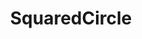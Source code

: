 ---
title: SquaredCircle
crosslinks:
- youtubefactsbot
- youtubot
- livven
- SCJerk
- WrestleWithThePlot
- tmsbmeta
- u_imguralbumbot
- njpw
- autourbanbot
- luchaunderground
- WWE
- SubredditDrama
- MassdropBot
- WrestleWithThePackage
- john_yukis_bots
- stardomjoshi
- fantasybooking
- RegalExplainsThings
- Ishii
- PuroresuRevolution
---